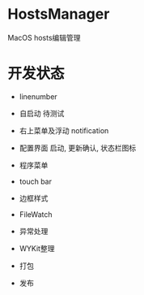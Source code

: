 # HostsManager
MacOS hosts编辑管理

# 开发状态

* linenumber
* 自启动  待测试
* 右上菜单及浮动  notification
* 配置界面 启动, 更新确认, 状态栏图标
* 程序菜单
* touch bar
* 边框样式

* FileWatch
* 异常处理
* WYKit整理

* 打包
* 发布

